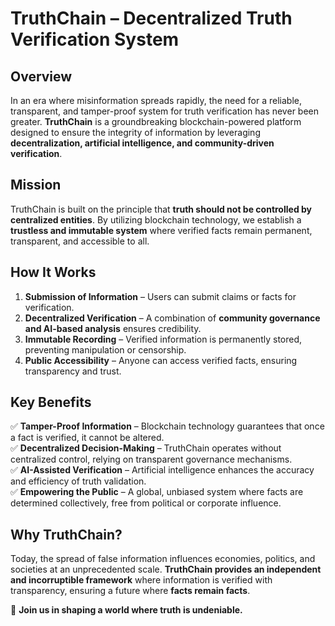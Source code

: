 # TruthChain – Decentralized Truth Verification System

## Overview
In an era where misinformation spreads rapidly, the need for a reliable, transparent, and tamper-proof system for truth verification has never been greater. **TruthChain** is a groundbreaking blockchain-powered platform designed to ensure the integrity of information by leveraging **decentralization, artificial intelligence, and community-driven verification**.

## Mission
TruthChain is built on the principle that **truth should not be controlled by centralized entities**. By utilizing blockchain technology, we establish a **trustless and immutable system** where verified facts remain permanent, transparent, and accessible to all.

## How It Works
1. **Submission of Information** – Users can submit claims or facts for verification.
2. **Decentralized Verification** – A combination of **community governance and AI-based analysis** ensures credibility.
3. **Immutable Recording** – Verified information is permanently stored, preventing manipulation or censorship.
4. **Public Accessibility** – Anyone can access verified facts, ensuring transparency and trust.

## Key Benefits
✅ **Tamper-Proof Information** – Blockchain technology guarantees that once a fact is verified, it cannot be altered.  
✅ **Decentralized Decision-Making** – TruthChain operates without centralized control, relying on transparent governance mechanisms.  
✅ **AI-Assisted Verification** – Artificial intelligence enhances the accuracy and efficiency of truth validation.  
✅ **Empowering the Public** – A global, unbiased system where facts are determined collectively, free from political or corporate influence.

## Why TruthChain?
Today, the spread of false information influences economies, politics, and societies at an unprecedented scale. **TruthChain provides an independent and incorruptible framework** where information is verified with transparency, ensuring a future where **facts remain facts**.

📌 **Join us in shaping a world where truth is undeniable.**
